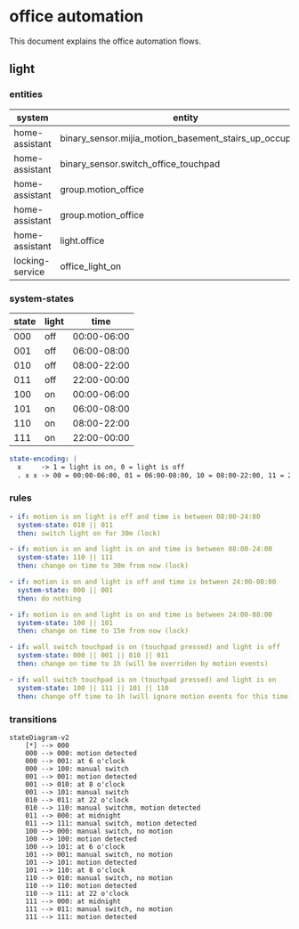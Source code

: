 # office automation

This document explains the office automation flows.

## light

### entities

| system          | entity                                                  |
| --------------- | ------------------------------------------------------- |
| home-assistant  | binary_sensor.mijia_motion_basement_stairs_up_occupancy |
| home-assistant  | binary_sensor.switch_office_touchpad                    |
| home-assistant  | group.motion_office                                     |
| home-assistant  | group.motion_office                                     |
| home-assistant  | light.office                                            |
| locking-service | office_light_on                                         |

### system-states

| state | light | time        |
| ----- | ----- | ----------- |
| 000   | off   | 00:00-06:00 |
| 001   | off   | 06:00-08:00 |
| 010   | off   | 08:00-22:00 |
| 011   | off   | 22:00-00:00 |
| 100   | on    | 00:00-06:00 |
| 101   | on    | 06:00-08:00 |
| 110   | on    | 08:00-22:00 |
| 111   | on    | 22:00-00:00 |

```yaml
state-encoding: |
  x     -> 1 = light is on, 0 = light is off
  . x x -> 00 = 00:00-06:00, 01 = 06:00-08:00, 10 = 08:00-22:00, 11 = 22:00-00:00
```

### rules

```yaml
- if: motion is on light is off and time is between 08:00-24:00
  system-state: 010 || 011
  then: switch light on for 30m (lock)
```

```yaml
- if: motion is on and light is on and time is between 08:00-24:00
  system-state: 110 || 111
  then: change on time to 30m from now (lock)
```

```yaml
- if: motion is on and light is off and time is between 24:00-08:00
  system-state: 000 || 001
  then: do nothing
```

```yaml
- if: motion is on and light is on and time is between 24:00-08:00
  system-state: 100 || 101
  then: change on time to 15m from now (lock)
```

```yaml
- if: wall switch touchpad is on (touchpad pressed) and light is off
  system-state: 000 || 001 || 010 || 011
  then: change on time to 1h (will be overriden by motion events)
```

```yaml
- if: wall switch touchpad is on (touchpad pressed) and light is on
  system-state: 100 || 111 || 101 || 110
  then: change off time to 1h (will ignore motion events for this time)
```

### transitions

```mermaid
stateDiagram-v2
    [*] --> 000
    000 --> 000: motion detected
    000 --> 001: at 6 o'clock
    000 --> 100: manual switch
    001 --> 001: motion detected
    001 --> 010: at 8 o'clock
    001 --> 101: manual switch
    010 --> 011: at 22 o'clock
    010 --> 110: manual switchm, motion detected
    011 --> 000: at midnight
    011 --> 111: manual switch, motion detected
    100 --> 000: manual switch, no motion
    100 --> 100: motion detected
    100 --> 101: at 6 o'clock
    101 --> 001: manual switch, no motion
    101 --> 101: motion detected
    101 --> 110: at 8 o'clock
    110 --> 010: manual switch, no motion
    110 --> 110: motion detected
    110 --> 111: at 22 o'clock
    111 --> 000: at midnight
    111 --> 011: manual switch, no motion
    111 --> 111: motion detected
```
